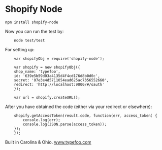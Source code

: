 # Shopify Node

    npm install shopify-node

Now you can run the test by:

		node test/test

For setting up:

		var shopifyObj = require('shopify-node');
		
		var shopify = new shopifyObj({
  		shop_name: 'typefoo',
  		id: '639e5b59d03a4135d4f4cd176d8b0d0c',
  		secret: '07e3e4d5711054ead625ac7356552660',
  		redirect: 'http://localhost:9000/#/oauth'
		});

		var url = shopify.createURL();

After you have obtained the code (either via your redirect or elsewhere):

		shopify.getAccessToken(result.code, function(err, access_token) {
    		console.log(err);
    		console.log(JSON.parse(access_token));
  		});
		});

Built in Carolina & Ohio. www.typefoo.com